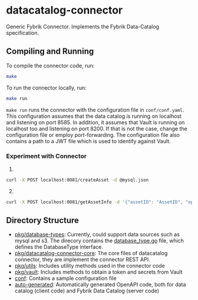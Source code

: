 # datacatalog-connector
Generic Fybrik Connector.
Implements the Fybrik Data-Catalog specification.

## Compiling and Running
To compile the connector code, run:
```bash
make
```

To run the connector locally, run:
```bash
make run
```

`make run` runs the connector with the configuration file in `conf/conf.yaml`. This configuration assumes that the data catalog is running on localhost and listening on port 8585. In addition, it assumes that Vault is running on localhost too and listening on port 8200. If that is not the case, change the configuration file or employ port-forwarding.
The configuration file also contains a path to a JWT file which is used to identify against Vault.

### Experiment with Connector
1.
```bash
curl -X POST localhost:8081/createAsset -d @mysql.json
```
2.
```bash
curl -X POST localhost:8081/getAssetInfo -d '{"assetID": "AssetID", "operationType": "read"}'
```

## Directory Structure
- [pkg/database-types](pkg/database-types): Currently, could support data sources such as mysql and s3. The direcory contains the
[database_type.go](pkg/database-types/database_type.go) file, which defines the DatabaseType interface.
- [pkg/datacatalog-connector-core](pkg/datacatalog-connector-core): The core files of datacatalog connector, they 
are implement the connector REST API.  
- [pkg/utils](pkg/utils): Includes utility methods used in the connector code
- [pkg/vault](pkg/vault): Includes methods to obtain a token and secrets from Vault
- [conf](conf): Contains a sample configuration file
- [auto-generated](auto-generated): Automatically generated OpenAPI code, both for data catalog (client code) and Fybrik Data Catalog (server code)

